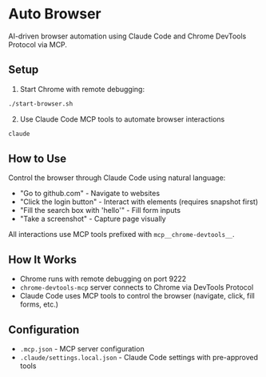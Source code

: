 # Auto Browser

AI-driven browser automation using Claude Code and Chrome DevTools Protocol via MCP.

## Setup

1. Start Chrome with remote debugging:

```bash
./start-browser.sh
```

2. Use Claude Code MCP tools to automate browser interactions

```bash
claude
```

## How to Use

Control the browser through Claude Code using natural language:

- "Go to github.com" - Navigate to websites
- "Click the login button" - Interact with elements (requires snapshot first)
- "Fill the search box with 'hello'" - Fill form inputs
- "Take a screenshot" - Capture page visually

All interactions use MCP tools prefixed with `mcp__chrome-devtools__`.

## How It Works

- Chrome runs with remote debugging on port 9222
- `chrome-devtools-mcp` server connects to Chrome via DevTools Protocol
- Claude Code uses MCP tools to control the browser (navigate, click, fill forms, etc.)

## Configuration

- `.mcp.json` - MCP server configuration
- `.claude/settings.local.json` - Claude Code settings with pre-approved tools
